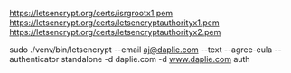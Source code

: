 https://letsencrypt.org/certs/isrgrootx1.pem
https://letsencrypt.org/certs/letsencryptauthorityx1.pem
https://letsencrypt.org/certs/letsencryptauthorityx2.pem

sudo ./venv/bin/letsencrypt --email aj@daplie.com --text --agree-eula --authenticator standalone -d daplie.com -d www.daplie.com auth
